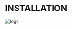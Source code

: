 INSTALLATION
============

![logo](https://raw.githubusercontent.com/yafp/apparat-launcher/master/apparat-launcher/gfx/core/128/appIcon.png)


